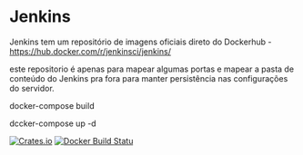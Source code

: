 # Jenkins
Jenkins tem um repositório de imagens oficiais direto do Dockerhub - https://hub.docker.com/r/jenkinsci/jenkins/

este repositorio é apenas para mapear algumas portas e mapear a pasta de conteúdo do Jenkins pra fora para manter persistência nas configurações do servidor.

docker-compose build   

dccker-compose up -d  

[![Crates.io](https://img.shields.io/crates/l/rustc-serialize.svg)](https://github.com/marroocamp/Jenkins)  [![Docker Build Statu](https://img.shields.io/docker/build/jrottenberg/ffmpeg.svg)](https://github.com/marroocamp/Jenkins)
